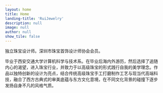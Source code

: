 ```yaml
---
layout: home
title: Home
landing-title: 'RuiJewelry'
description: null
image: null
author: null
show_tile: false
---
```


独立珠宝设计师。深圳市珠宝首饰设计师协会会员。

毕业于西安交通大学计算机科学与技术系。在毕业后海内外游历，然后选择了追随内心的渴望，进入珠宝行业，并致力于以高级珠宝的形式践行自我的美学理念。作品以独特创新的设计为亮点，结合传统高级珠宝手工打磨制作工艺与现当代高端科技，融合了西方古典式的审美底蕴与东方文化意境，在不同文化背景的碰撞下逐步发扬自身不凡的风格气质。
